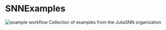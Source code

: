 # SNNExamples
![example workflow](https://github.com/russelljjarvis/SNNExamples/actions/workflows/main.yml/badge.svg)
Collection of examples from the JuliaSNN organization
